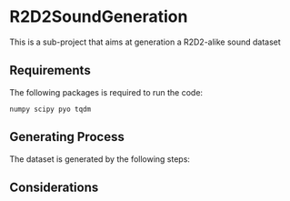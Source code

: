 # R2D2SoundGeneration

This is a sub-project that aims at generation a R2D2-alike sound dataset

## Requirements

The following packages is required to run the code:

```
numpy scipy pyo tqdm
```

## Generating Process

The dataset is generated by the following steps:

## Considerations

